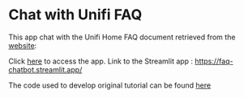 # Chat with Unifi FAQ

This app chat with the Unifi Home FAQ document retrieved from the [website](https://unifi.com.my/support/faq):


Click [here](https://faq-chatbot.streamlit.app/) to access the app. Link to the Streamlit app : https://faq-chatbot.streamlit.app/




The code used to develop  original tutorial can be found [here](https://blog.streamlit.io/build-a-chatbot-with-custom-data-sources-powered-by-llamaindex/)
